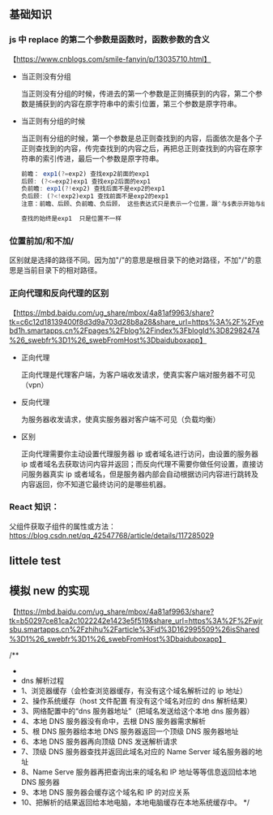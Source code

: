 ## 基础知识

### js 中 replace 的第二个参数是函数时，函数参数的含义

【https://www.cnblogs.com/smile-fanyin/p/13035710.html】

- 当正则没有分组

  当正则没有分组的时候，传进去的第一个参数是正则捕获到的内容，第二个参数是捕获到的内容在原字符串中的索引位置，第三个参数是原字符串。

- 当正则有分组的时候

  当正则有分组的时候，第一个参数是总正则查找到的内容，后面依次是各个子正则查找到的内容，传完查找到的内容之后，再把总正则查找到的内容在原字符串的索引传进，最后一个参数是原字符串。

  ```javascript
  前瞻： exp1(?=exp2) 查找exp2前面的exp1
  后顾: (?<=exp2)exp1 查找exp2后面的exp1
  负前瞻: exp1(?!exp2) 查找后面不是exp2的exp1
  负后顾: (?<!exp2)exp1 查找前面不是exp2的exp1
  注意：前瞻、后顾、负前瞻、负后顾， 这些表达式只是表示一个位置，跟^与$表示开始与结束一样

  查找的始终是exp1  只是位置不一样
  ```

### 位置前加/和不加/

区别就是选择的路径不同。因为加"/"的意思是根目录下的绝对路径，不加"/"的意思是当前目录下的相对路径。

### 正向代理和反向代理的区别

【https://mbd.baidu.com/ug_share/mbox/4a81af9963/share?tk=c6c12d18139400f8d3d9a703d28b8a28&share_url=https%3A%2F%2Fyebd1h.smartapps.cn%2Fpages%2Fblog%2Findex%3FblogId%3D82982474%26_swebfr%3D1%26_swebFromHost%3Dbaiduboxapp】

- 正向代理

  正向代理是代理客户端，为客户端收发请求，使真实客户端对服务器不可见（vpn）

- 反向代理

  为服务器收发请求，使真实服务器对客户端不可见（负载均衡）

- 区别

  正向代理需要你主动设置代理服务器 ip 或者域名进行访问，由设置的服务器 ip 或者域名去获取访问内容并返回；而反向代理不需要你做任何设置，直接访问服务器真实 ip 或者域名，但是服务器内部会自动根据访问内容进行跳转及内容返回，你不知道它最终访问的是哪些机器。

### React 知识：

父组件获取子组件的属性或方法：https://blog.csdn.net/qq_42547768/article/details/117285029

## littele test

## 模拟 new 的实现

【https://mbd.baidu.com/ug_share/mbox/4a81af9963/share?tk=b50297ce81ca2c1022242e1423e5f519&share_url=https%3A%2F%2Fwjrsbu.smartapps.cn%2Fzhihu%2Farticle%3Fid%3D162995509%26isShared%3D1%26_swebfr%3D1%26_swebFromHost%3Dbaiduboxapp】

/\*\*

-
- dns 解析过程
- 1、浏览器缓存（会检查浏览器缓存，有没有这个域名解析过的 ip 地址）
- 2、操作系统缓存（host 文件配置 有没有这个域名对应的 dns 解析结果）
- 3、网络配置中的“dns 服务器地址”（把域名发送给这个本地 dns 服务器）
- 4、本地 DNS 服务器没有命中，去根 DNS 服务器需求解析
- 5、根 DNS 服务器给本地 DNS 服务器返回一个顶级 DNS 服务器地址
- 6、本地 DNS 服务器再向顶级 DNS 发送解析请求
- 7、顶级 DNS 服务器查找并返回此域名对应的 Name Server 域名服务器的地址
- 8、Name Serve 服务器再把查询出来的域名和 IP 地址等等信息返回给本地 DNS 服务器
- 9、本地 DNS 服务器会缓存这个域名和 IP 的对应关系
- 10、把解析的结果返回给本地电脑，本地电脑缓存在本地系统缓存中。
  \*/
